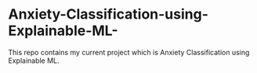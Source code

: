 # Anxiety-Classification-using-Explainable-ML-
This repo contains my current project which is Anxiety Classification using Explainable ML. 
